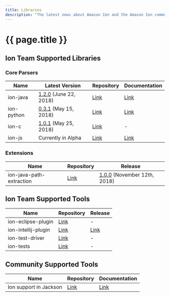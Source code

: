 ```yaml
---
title: Libraries
description: "The latest news about Amazon Ion and the Amazon Ion community."
---
```


# {{ page.title }}

## Ion Team Supported Libraries

### Core Parsers

| Name | Latest Version | Repository | Documentation |
|------|----------------|------|---------------|
| ion-java | [1.2.0](https://github.com/amzn/ion-java/releases/latest) (June 22, 2018) | [Link](https://github.com/amzn/ion-java) | [Link](https://www.javadoc.io/doc/software.amazon.ion/ion-java/) |
|ion-python | [0.3.1](https://github.com/amzn/ion-python/releases/latest) (May 15, 2018) | [Link](https://github.com/amzn/ion-python) | [Link](https://ion-python.readthedocs.io/en/latest/amazon.ion.html) |
| ion-c | [1.0.1](https://github.com/amzn/ion-c/releases/latest) (May 25, 2018) | [Link](https://github.com/amzn/ion-c) | - |
| ion-js | Currently in Alpha | [Link](https://github.com/amzn/ion-js) | [Link](https://amzn.github.io/ion-js/api/) |

### Extensions

| Name | Repository | Release |
|------|------|---------|
| ion-java-path-extraction | [Link](https://github.com/amzn/ion-java-path-extraction) | [1.0.0](https://github.com/amzn/ion-java-path-extraction/releases/tag/v1.0.0) (November 12th, 2018) |

## Ion Team Supported Tools

| Name | Repository | Release |
|------|------|---------|
| ion-eclipse-plugin | [Link](https://github.com/amzn/ion-eclipse-plugin) | - |
| ion-intellij-plugin | [Link](https://github.com/amzn/ion-intellij-plugin) | [Link](https://plugins.jetbrains.com/plugin/8409-amazon-ion-intellij-idea-plugin) |
| ion-test-driver | [Link](https://github.com/amzn/ion-test-driver) | - |
| ion-tests | [Link](https://github.com/amzn/ion-tests) | - |

## Community Supported Tools

| Name | Repository | Documentation |
|------|------------|---------------|
| Ion support in Jackson |  [Link](https://github.com/FasterXML/jackson-dataformats-binary/tree/master/ion) | [Link](http://fasterxml.github.io/jackson-dataformats-binary/javadoc/ion/2.9/) |
